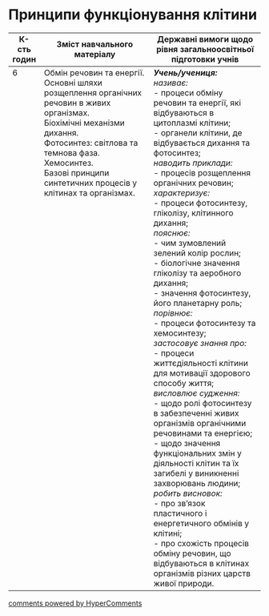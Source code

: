 <div id="hypercomments_widget" class="js-hypercomments-widget invisible"></div>

# Принципи функціонування клітини

<table>
  <tr>
    <td width="10%" align="center"><b>К-сть годин</b></td>  
    <td width="45%" align="center"><b>Зміст навчального матеріалу</b></td>
    <td width="45%" align="center"><b>Державні вимоги щодо рівня загальноосвітньої підготовки учнів</b></td>
  </tr>
<tbody>
  <tr>
<td width="10%" style="vertical-align:top !important;">6</td>
    <td width="45%" style="vertical-align:top !important;">
Обмін речовин та енергії.<br>
 Основні шляхи розщеплення органічних речовин в живих організмах. <br>
Біохімічні механізми дихання.  <br>
Фотосинтез: світлова та темнова фаза. Хемосинтез. <br>
Базові принципи синтетичних процесів у клітинах та організмах.
</td>
    <td width="45%" style="vertical-align:top !important;">
<i><b>Учень/учениця:</b></i><br>
<i>називає:</i> <br>
- процеси обміну речовин та енергії, які відбуваються в цитоплазмі клітини;<br>
- органели клітини, де відбувається дихання та фотосинтез; <br>
<i>наводить приклади:</i><br>
- процесів розщеплення органічних речовин;<br>
<i>характеризує:</i><br>
- процеси фотосинтезу, гліколізу, клітинного дихання;<br>
<i>пояснює:</i><br>
- чим зумовлений зелений колір рослин;<br>
- біологічне значення гліколізу та аеробного дихання;<br>
- значення фотосинтезу, його планетарну роль; <br>
<i>порівнює:</i><br>
- процеси фотосинтезу та хемосинтезу;<br>
<i>застосовує знання про:</i><br>
- процеси життєдіяльності клітини для мотивації здорового способу життя;<br>
<i>висловлює судження:</i><br>
 - щодо ролі фотосинтезу в забезпеченні живих організмів органічними речовинами та енергією;<br>
- щодо значення функціональних змін у діяльності клітин та їх загибелі у виникненні захворювань  людини; <br>
<i>робить висновок:</i><br>
- про зв’язок пластичного і енергетичного обмінів у клітині;<br>
- про схожість процесів обміну речовин, що відбуваються  в клітинах організмів різних царств  живої природи.</td>
</tr>
</tbody>
</table>

<div class="js-hypercomments-container">
<a href="http://hypercomments.com" class="hc-link" title="comments widget">comments powered by HyperComments</a>
</div>